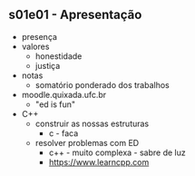 ## s01e01 - Apresentação
- presença
- valores
    - honestidade
    - justiça
- notas
    - somatório ponderado dos trabalhos
- moodle.quixada.ufc.br
    - "ed is fun"
- C++
    - construir as nossas estruturas
        - c - faca
    - resolver problemas com ED
        - c++ - muito complexa - sabre de luz
        - https://www.learncpp.com
